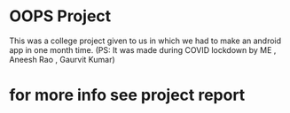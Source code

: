 # OOPS Project
This was a college project given to us in which we had to make an android app in one month time.
(PS: It was made during COVID lockdown by ME , Aneesh Rao , Gaurvit Kumar)

# for more info see project report
